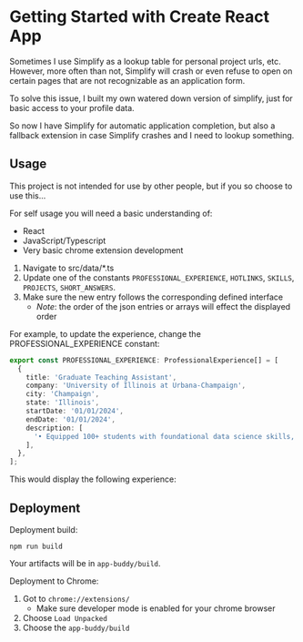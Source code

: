 # Getting Started with Create React App

Sometimes I use Simplify as a lookup table for personal project urls, etc. However, more often than not, Simplify will crash or even refuse to open on certain pages that are not recognizable as an application form.

To solve this issue, I built my own watered down version of simplify, just for basic access to your profile data.

So now I have Simplify for automatic application completion, but also a fallback extension in case Simplify crashes and I need to lookup something.

## Usage

This project is not intended for use by other people, but if you so choose to use this...

For self usage you will need a basic understanding of:
  - React
  - JavaScript/Typescript
  - Very basic chrome extension development

1. Navigate to src/data/*.ts
2. Update one of the constants `PROFESSIONAL_EXPERIENCE`, `HOTLINKS`, `SKILLS`, `PROJECTS`, `SHORT_ANSWERS`.
3. Make sure the new entry follows the corresponding defined interface
    - *_Note_*: the order of the json entries or arrays will effect the displayed order

For example, to update the experience, change the PROFESSIONAL_EXPERIENCE constant:

```ts
export const PROFESSIONAL_EXPERIENCE: ProfessionalExperience[] = [
  {
    title: 'Graduate Teaching Assistant',
    company: 'University of Illinois at Urbana-Champaign',
    city: 'Champaign',
    state: 'Illinois',
    startDate: '01/01/2024',
    endDate: '01/01/2024',
    description: [
      '• Equipped 100+ students with foundational data science skills, including basic text analysis and data pipelining concepts, by teaching Python tools (Jupyter, Matplotlib, NLTK, NumPy, Pandas, SpaCy) in an Intro to Python for Data Science course',
    ],
  },
];
```

This would display the following experience:


## Deployment

Deployment build:

```
npm run build
```

Your artifacts will be in `app-buddy/build`.

Deployment to Chrome:
1. Got to `chrome://extensions/`
   - Make sure developer mode is enabled for your chrome browser
3. Choose `Load Unpacked`
4. Choose the `app-buddy/build`
